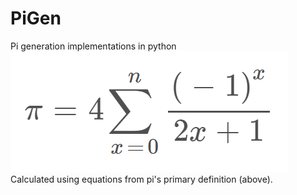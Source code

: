 # PiGen
Pi generation implementations in python
![Primary definition](https://raw.githubusercontent.com/ThatAquarel/PiGen/main/def.PNG)
Calculated using equations from pi's primary definition (above).
